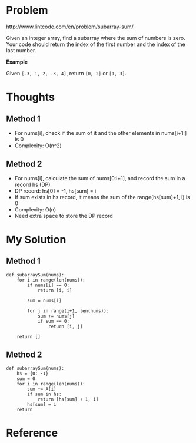 # Problem

http://www.lintcode.com/en/problem/subarray-sum/

Given an integer array, find a subarray where the sum of numbers is zero. Your code should return the index of the first number and the index of the last number.

**Example**

Given ```[-3, 1, 2, -3, 4]```, return ```[0, 2]``` or ```[1, 3]```.

# Thoughts

## Method 1

- For nums[i], check if the sum of it and the other elements in nums[i+1:] is 0
- Complexity: O(n^2)

## Method 2

- For nums[i], calculate the sum of nums[0:i+1], and record the sum in a record hs (DP)
- DP record: hs[0] = -1, hs[sum] = i
- If sum exists in hs record, it means the sum of the range(hs[sum]+1, i) is 0
- Complexity: O(n)
- Need extra space to store the DP record

# My Solution

## Method 1

```
def subarraySum(nums):
    for i in range(len(nums)):
        if nums[i] == 0:
            return [i, i]
        
        sum = nums[i]
        
        for j in range(i+1, len(nums)):
            sum += nums[j]
            if sum == 0:
                return [i, j]
    
    return []
```

## Method 2

```
def subarraySum(nums):
    hs = {0: -1}
    sum = 0
    for i in range(len(nums)):
        sum += A[i]
        if sum in hs:
            return [hs[sum] + 1, i]
        hs[sum] = i
    return    
```

# Reference

